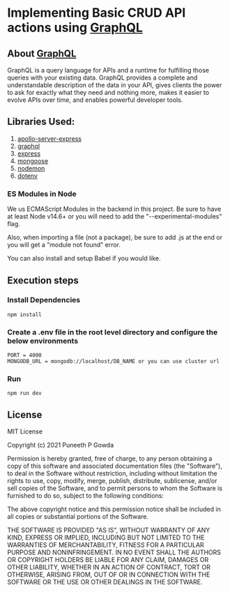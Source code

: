 # Implementing Basic CRUD API actions using [**GraphQL**](https://en.wikipedia.org/wiki/GraphQL)

## About [GraphQL](https://graphql.org/)

GraphQL is a query language for APIs and a runtime for fulfilling those queries with your existing data. GraphQL provides a complete and understandable description of the data in your API, gives clients the power to ask for exactly what they need and nothing more, makes it easier to evolve APIs over time, and enables powerful developer tools.

## Libraries Used:

1. [apollo-server-express](https://www.npmjs.com/package/apollo-server-express)
2. [graphql](https://www.npmjs.com/package/graphql)
3. [express](https://www.npmjs.com/package/express)
4. [mongoose](https://www.npmjs.com/package/mongoose)
5. [nodemon](https://www.npmjs.com/package/nodemon)
6. [dotenv](https://www.npmjs.com/package/dotenv)

### ES Modules in Node

We us ECMAScript Modules in the backend in this project. Be sure to have at least Node v14.6+ or you will need to add the "--experimental-modules" flag.

Also, when importing a file (not a package), be sure to add .js at the end or you will get a "module not found" error.

You can also install and setup Babel if you would like.

## Execution steps

### Install Dependencies

```
npm install
```

### Create a .env file in the root level directory and configure the below environments

```
PORT = 4000
MONGODB_URL = mongodb://localhost/DB_NAME or you can use cluster url
```

### Run

```
npm run dev
```

## License

MIT License

Copyright (c) 2021 Puneeth P Gowda

Permission is hereby granted, free of charge, to any person obtaining a copy
of this software and associated documentation files (the "Software"), to deal
in the Software without restriction, including without limitation the rights
to use, copy, modify, merge, publish, distribute, sublicense, and/or sell
copies of the Software, and to permit persons to whom the Software is
furnished to do so, subject to the following conditions:

The above copyright notice and this permission notice shall be included in all
copies or substantial portions of the Software.

THE SOFTWARE IS PROVIDED "AS IS", WITHOUT WARRANTY OF ANY KIND, EXPRESS OR
IMPLIED, INCLUDING BUT NOT LIMITED TO THE WARRANTIES OF MERCHANTABILITY,
FITNESS FOR A PARTICULAR PURPOSE AND NONINFRINGEMENT. IN NO EVENT SHALL THE
AUTHORS OR COPYRIGHT HOLDERS BE LIABLE FOR ANY CLAIM, DAMAGES OR OTHER
LIABILITY, WHETHER IN AN ACTION OF CONTRACT, TORT OR OTHERWISE, ARISING FROM,
OUT OF OR IN CONNECTION WITH THE SOFTWARE OR THE USE OR OTHER DEALINGS IN THE
SOFTWARE.
